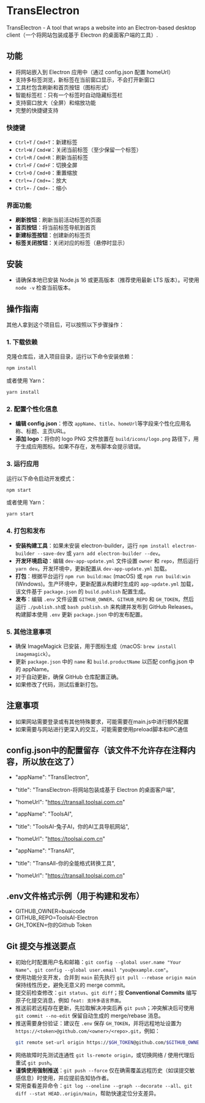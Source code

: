 # TransElectron

TransElectron - A tool that wraps a website into an Electron-based desktop client（一个将网站包装成基于 Electron 的桌面客户端的工具）.

## 功能

- 将网站嵌入到 Electron 应用中（通过 config.json 配置 homeUrl）
- 支持多标签浏览，新标签在当前窗口显示，不会打开新窗口
- 工具栏包含刷新和首页按钮（图标形式）
- 智能标签栏：只有一个标签时自动隐藏标签栏
- 支持窗口放大（全屏）和缩放功能
- 完整的快捷键支持

### 快捷键

- `Ctrl+T` / `Cmd+T`：新建标签
- `Ctrl+W` / `Cmd+W`：关闭当前标签（至少保留一个标签）
- `Ctrl+R` / `Cmd+R`：刷新当前标签
- `Ctrl+F` / `Cmd+F`：切换全屏
- `Ctrl+0` / `Cmd+0`：重置缩放
- `Ctrl+=` / `Cmd+=`：放大
- `Ctrl+-` / `Cmd+-`：缩小

### 界面功能

- **刷新按钮**：刷新当前活动标签的页面
- **首页按钮**：将当前标签导航到首页
- **新建标签按钮**：创建新的标签页
- **标签关闭按钮**：关闭对应的标签（悬停时显示）

## 安装

- 请确保本地已安装 Node.js 16 或更高版本（推荐使用最新 LTS 版本）。可使用 `node -v` 检查当前版本。


## 操作指南

其他人拿到这个项目后，可以按照以下步骤操作：

### 1. 下载依赖

克隆仓库后，进入项目目录，运行以下命令安装依赖：

```bash
npm install
```

或者使用 Yarn：

```bash
yarn install
```

### 2. 配置个性化信息

- **编辑 config.json**：修改 `appName`、`title`、`homeUrl`等字段来个性化应用名称、标题、主页URL。
- **添加 logo**：将你的 logo PNG 文件放置在 `build/icons/logo.png` 路径下，用于生成应用图标。如果不存在，发布脚本会提示错误。

### 3. 运行应用

运行以下命令启动开发模式：

```bash
npm start
```

或者使用 Yarn：

```bash
yarn start
```

### 4. 打包和发布

- **安装构建工具**：如果未安装 electron-builder，运行 `npm install electron-builder --save-dev` 或 `yarn add electron-builder --dev`。
- **开发环境启动**：编辑 `dev-app-update.yml` 文件设置 `owner` 和 `repo`，然后运行 `yarn dev`。开发环境中，更新配置从 `dev-app-update.yml` 加载。
- **打包**：根据平台运行 `npm run build:mac` (macOS) 或 `npm run build:win` (Windows)。生产环境中，更新配置从构建时生成的 `app-update.yml` 加载，该文件基于 `package.json` 的 `build.publish` 配置生成。
- **发布**：编辑 `.env` 文件设置 `GITHUB_OWNER`、`GITHUB_REPO` 和 `GH_TOKEN`，然后运行 `./publish.sh`或 `bash publish.sh` 来构建并发布到 GitHub Releases。构建脚本使用 `.env` 更新 `package.json` 中的发布配置。

### 5. 其他注意事项

- 确保 ImageMagick 已安装，用于图标生成（macOS: `brew install imagemagick`）。
- 更新 `package.json` 中的 `name` 和 `build.productName` 以匹配 config.json 中的 appName。
- 对于自动更新，确保 GitHub 仓库配置正确。
- 如果修改了代码，测试后重新打包。

## 注意事项

- 如果网站需要登录或有其他特殊要求，可能需要在main.js中进行额外配置
- 如果需要与网站进行更深入的交互，可能需要使用preload脚本和IPC通信

## config.json中的配置留存（该文件不允许存在注释内容，所以放在这了）
- "appName": "TransElectron",
- "title": "TransElectron-将网站包装成基于 Electron 的桌面客户端",
- "homeUrl": "https://transall.toolsai.com.cn"

- "appName": "ToolsAI",
- "title": "ToolsAI-兔子AI，你的AI工具导航网站",
- "homeUrl": "https://toolsai.com.cn"

- "appName": "TransAll",
- "title": "TransAll-你的全能格式转换工具",
- "homeUrl": "https://transall.toolsai.com.cn"

## .env文件格式示例（用于构建和发布）
- GITHUB_OWNER=buaicode
- GITHUB_REPO=ToolsAI-Electron
- GH_TOKEN=你的Github Token

## Git 提交与推送要点

- 初始化时配置用户名和邮箱：`git config --global user.name "Your Name"`、`git config --global user.email "you@example.com"`。
- 使用功能分支开发，合并到 `main` 前先执行 `git pull --rebase origin main` 保持线性历史，避免无意义的 merge commit。
- 提交前检查修改：`git status`、`git diff`；按 **Conventional Commits** 编写原子化提交消息，例如 `feat: 支持多语言界面`。
- 推送前若远程存在更新，先拉取解决冲突后再 `git push`；冲突解决后可使用 `git commit --no-edit` 保留自动生成的 merge/rebase 消息。
- 推送需要身份验证：建议在 `.env` 保存 `GH_TOKEN`，并将远程地址设置为 `https://<token>@github.com/<owner>/<repo>.git`，例如：
  ```bash
  git remote set-url origin https://$GH_TOKEN@github.com/$GITHUB_OWNER/$GITHUB_REPO.git
  ```
- 网络故障时先测试连通性 `git ls-remote origin`，或切换网络 / 使用代理后重试 `git push`。
- **谨慎使用强制推送**：`git push --force` 仅在确需覆盖远程历史（如误提交敏感信息）时使用，并应提前告知协作者。
- 常用查看差异命令：`git log --oneline --graph --decorate --all`、`git diff --stat HEAD..origin/main`，帮助快速定位分支差异。